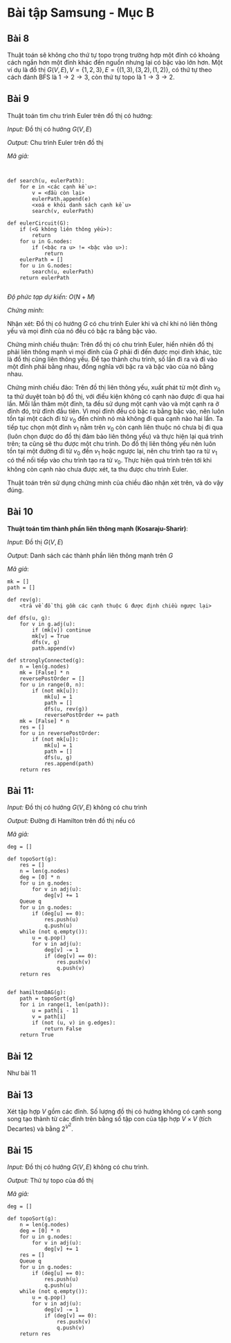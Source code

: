 # Bài tập Samsung - Mục B

## Bài 8

Thuật toán sẽ không cho thứ tự topo trong trường hợp một đỉnh có khoảng cách ngắn hơn một đỉnh khác đến nguồn nhưng lại có bậc vào lớn hơn. Một ví dụ là đồ thị $G(V, E), V=\{1,2,3\}, E=\{(1,3),(3,2),(1,2)\}$, có thứ tự theo cách đánh BFS là $1\rightarrow 2\rightarrow 3$, còn thứ tự topo là $1\rightarrow 3\rightarrow 2$.

## Bài 9

Thuật toán tìm chu trình Euler trên đồ thị có hướng:

_Input:_ Đồ thị có hướng $G(V,E)$

_Output:_ Chu trình Euler trên đồ thị

_Mã giả:_

```


def search(u, eulerPath):
    for e in <các cạnh kề u>:
        v = <đầu còn lại>
        eulerPath.append(e)
        <xoá e khỏi danh sách cạnh kề u>
        search(v, eulerPath)

def eulerCircuit(G):
    if (<G không liên thông yếu>):
        return
    for u in G.nodes:
        if (<bậc ra u> != <bậc vào u>):
            return
    eulerPath = []
    for u in G.nodes:
        search(u, eulerPath)
    return eulerPath
            
```

_Độ phức tạp dự kiến:_ $O(N + M)$

_Chứng minh_:

Nhận xét: Đồ thị có hướng $G$ có chu trình Euler khi và chỉ khi nó liên thông yếu và mọi đỉnh của nó đều có bậc ra bằng bậc vào.

Chứng minh chiều thuận: Trên đồ thị có chu trình Euler, hiển nhiên đồ thị phải liên thông mạnh vì mọi đỉnh của $G$ phải đi đến được mọi đỉnh khác, tức là đồ thị cũng liên thông yếu. Để tạo thành chu trình, số lần đi ra và đi vào một đỉnh phải bằng nhau, đồng nghĩa với bậc ra và bậc vào của nó bằng nhau.

Chứng minh chiều đảo: Trên đồ thị liên thông yếu, xuất phát từ một đỉnh $v_0$ ta thử duyệt toàn bộ đồ thị, với điều kiện không có cạnh nào được đi qua hai lần. Mỗi lần thăm một đỉnh, ta đều sử dụng một cạnh vào và một cạnh ra ở đỉnh đó, trừ đỉnh đầu tiên. Vì mọi đỉnh đều có bậc ra bằng bậc vào, nên luôn tồn tại một cách đi từ $v_0$ đến chính nó mà không đi qua cạnh nào hai lần. Ta tiếp tục chọn một đỉnh $v_1$ nằm trên $v_0$ còn cạnh liên thuộc nó chưa bị đi qua (luôn chọn được do đồ thị đảm bảo liên thông yếu) và thực hiện lại quá trình trên; ta cũng sẽ thu được một chu trình. Do đồ thị liên thông yếu nên luôn tồn tại một đường đi từ $v_0$ đến $v_1$ hoặc ngược lại, nên chu trình tạo ra từ $v_1$ có thể nối tiếp vào chu trình tạo ra từ $v_0$. Thực hiện quá trình trên tới khi không còn cạnh nào chưa được xét, ta thu được chu trình Euler.

Thuật toán trên sử dụng chứng minh của chiều đảo nhận xét trên, và do vậy đúng.

## Bài 10

**Thuật toán tìm thành phần liên thông mạnh (Kosaraju-Sharir)**:

_Input_: Đồ thị $G(V, E)$

_Output_: Danh sách các thành phần liên thông mạnh trên $G$

_Mã giả_:

```
mk = []
path = []

def rev(g):
    <trả về đồ thị gồm các cạnh thuộc G được định chiều ngược lại>

def dfs(u, g):
    for v in g.adj(u):
        if (mk[v]) continue
        mk[v] = True
        dfs(v, g)
        path.append(v)

def stronglyConnected(g):
    n = len(g.nodes)
    mk = [False] * n
    reversePostOrder = []
    for u in range(0, n):
        if (not mk[u]):
            mk[u] = 1
            path = []
            dfs(u, rev(g))
            reversePostOrder += path
    mk = [False] * n
    res = []
    for u in reversePostOrder:
        if (not mk[u]):
            mk[u] = 1
            path = []
            dfs(u, g)
            res.append(path)
    return res
```

## Bài 11:

_Input:_ Đồ thị có hướng $G(V, E)$ không có chu trình

_Output:_ Đường đi Hamilton trên đồ thị nếu có

_Mã giả:_

```
deg = []

def topoSort(g):
    res = []
    n = len(g.nodes)
    deg = [0] * n
    for u in g.nodes:
        for v in adj(u):
            deg[v] += 1
    Queue q
    for u in g.nodes:
        if (deg[u] == 0):
            res.push(u)
            q.push(u)
    while (not q.empty()):
        u = q.pop()
        for v in adj(u):
            deg[v] -= 1
            if (deg[v] == 0):
                res.push(v)
                q.push(v)
    return res


def hamiltonDAG(g):
    path = topoSort(g)
    for i in range(1, len(path)):
        u = path[i - 1]
        v = path[i]
        if (not (u, v) in g.edges):
            return False
    return True
```

## Bài 12
Như bài 11

## Bài 13
Xét tập hợp $V$ gồm các đỉnh. Số lượng đồ thị có hướng không có cạnh song song tạo thành từ các đỉnh trên bằng số tập con của tập hợp $V \times V$ (tích Decartes) và bằng $2^{V^2}$.

## Bài 15
_Input:_ Đồ thị có hướng $G(V, E)$ không có chu trình.

_Output:_ Thứ tự topo của đồ thị

_Mã giả:_
```
deg = []

def topoSort(g):
    n = len(g.nodes)
    deg = [0] * n
    for u in g.nodes:
        for v in adj(u):
            deg[v] += 1 
    res = []
    Queue q
    for u in g.nodes:
        if (deg[u] == 0):
            res.push(u)
            q.push(u)
    while (not q.empty()):
        u = q.pop()
        for v in adj(u):
            deg[v] -= 1
            if (deg[v] == 0):
                res.push(v)
                q.push(v)
    return res
```
